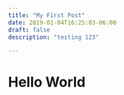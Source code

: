 ```yaml
---
title: "My First Post"
date: 2019-01-04T16:25:03-06:00
draft: false
description: "testing 123"

---
```



# Hello World